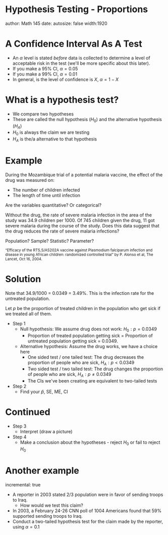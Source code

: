 Hypothesis Testing - Proportions
========================================================
author: Math 145
date: 
autosize: false
width:1920

A Confidence Interval As A Test
===
* An $\alpha$ level is stated *before* data is collected to determine a level of acceptable risk in the test (we'll be more specific about this later).
* If you make a 95% CI, $\alpha=0.05$
* If you make a 99% CI, $\alpha=0.01$
* In general, is the level of confidence is $X$, $\alpha=1-X$

What is a hypothesis test?
===
* We compare two hypotheses
* These are called the null hypothesis ($H_0$) and the alternative hypothesis ($H_A$)
* $H_0$ is always the claim we are testing
* $H_A$ is the/a alternative to that hypothesis

Example
===
During the Mozambique trial of a potential malaria vaccine, the effect of the drug was measured on:

* The number of children infected
* The length of time until infection

Are the variables quantitative? Or categorical?

Without the drug, the rate of severe malaria infection in the area of the study was 34.9 children per 1000. Of 745 children given the drug, 11 got severe malaria during the course of the study. Does this data suggest that the drug reduces the rate of severe malaria infections?

Population? Sample? Statistic? Parameter?

<small>
“Efficacy of the RTS,S/AS202A vaccine against Plasmodium falciparum infection and disease in young African children: randomized
controlled trial” by P. Alonso et al, The Lancet, Oct 16, 2004.
</small>

Solution
===
Note that 34.9/1000 = 0.0349 = 3.49%. This is the infection rate for the untreated population.

Let $p$ be the proportion of treated children in the population who get sick if we treated all of them.

* Step 1
    * Null hypothesis: We assume drug does not work: $H_0: p=0.0349$
        * Proportion of treated population getting sick = Proportion of untreated population getting sick = 0.0349.
    * Alternative hypothesis: Assume the drug works, we have a choice here
        * One sided test / one tailed test: The drug decreases the proportion of people who are sick, $H_A: p<0.0349$
        * Two sided test / two tailed test: The drug changes the proportion of people who are sick, $H_A: p \neq 0.0349$
        * The CIs we've been creating are equivalent to two-tailed tests
* Step 2
    * Find your $\hat{p}$, SE, ME, CI

Continued
===
* Step 3
    * Interpret (draw a picture)
* Step 4
    * Make a conclusion about the hypotheses - reject $H_0$ or fail to reject $H_0$
    
Another example
===
incremental: true

* A reporter in 2003 stated 2/3 population were in favor of sending troops to Iraq.
    * How would we test this claim?
* In 2003, a February 24-26 CNN poll of 1004 Americans found that 59% supported sending
troops to Iraq.
* Conduct a two-tailed hypothesis test for the claim made by the reporter, using $\alpha=0.1$


